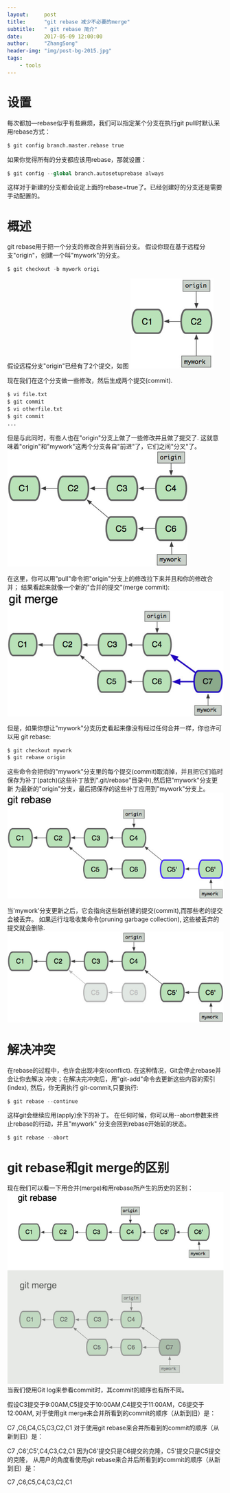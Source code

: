 ```yaml
---
layout:     post
title:      "git rebase 减少不必要的merge"
subtitle:   " git rebase 简介"
date:       2017-05-09 12:00:00
author:     "ZhangSong"
header-img: "img/post-bg-2015.jpg"
tags:
    - tools
---
```


# 设置 
每次都加—rebase似乎有些麻烦，我们可以指定某个分支在执行git pull时默认采用rebase方式：
```s
$ git config branch.master.rebase true
```
如果你觉得所有的分支都应该用rebase，那就设置：
```s
$ git config --global branch.autosetuprebase always
```
这样对于新建的分支都会设定上面的rebase=true了。已经创建好的分支还是需要手动配置的。

# 概述
git rebase用于把一个分支的修改合并到当前分支。
假设你现在基于远程分支"origin"，创建一个叫"mywork"的分支。
```s
$ git checkout -b mywork origi
```
假设远程分支"origin"已经有了2个提交，如图
![1](/img/in-post/git-rebase/1.jpg)
 
现在我们在这个分支做一些修改，然后生成两个提交(commit).
```s
$ vi file.txt
$ git commit
$ vi otherfile.txt
$ git commit
...
```
但是与此同时，有些人也在"origin"分支上做了一些修改并且做了提交了. 这就意味着"origin"和"mywork"这两个分支各自"前进"了，它们之间"分叉"了。
![2](/img/in-post/git-rebase/2.jpg)
 

在这里，你可以用"pull"命令把"origin"分支上的修改拉下来并且和你的修改合并； 结果看起来就像一个新的"合并的提交"(merge commit):
![3](/img/in-post/git-rebase/3.jpg)
 
但是，如果你想让"mywork"分支历史看起来像没有经过任何合并一样，你也许可以用 git rebase:
```s
$ git checkout mywork
$ git rebase origin
```
这些命令会把你的"mywork"分支里的每个提交(commit)取消掉，并且把它们临时 保存为补丁(patch)(这些补丁放到".git/rebase"目录中),然后把"mywork"分支更新 为最新的"origin"分支，最后把保存的这些补丁应用到"mywork"分支上。
![4](/img/in-post/git-rebase/4.jpg)
 
当'mywork'分支更新之后，它会指向这些新创建的提交(commit),而那些老的提交会被丢弃。 如果运行垃圾收集命令(pruning garbage collection), 这些被丢弃的提交就会删除. 
![5](/img/in-post/git-rebase/5.jpg)

# 解决冲突
在rebase的过程中，也许会出现冲突(conflict). 在这种情况，Git会停止rebase并会让你去解决 冲突；在解决完冲突后，用"git-add"命令去更新这些内容的索引(index), 然后，你无需执行 git-commit,只要执行:
```s
$ git rebase --continue
```
这样git会继续应用(apply)余下的补丁。
在任何时候，你可以用--abort参数来终止rebase的行动，并且"mywork" 分支会回到rebase开始前的状态。
```s
$ git rebase --abort
```
# git rebase和git merge的区别
现在我们可以看一下用合并(merge)和用rebase所产生的历史的区别：
![6](/img/in-post/git-rebase/6.jpg)
当我们使用Git log来参看commit时，其commit的顺序也有所不同。

假设C3提交于9:00AM,C5提交于10:00AM,C4提交于11:00AM，C6提交于12:00AM,
对于使用git merge来合并所看到的commit的顺序（从新到旧）是：

C7 ,C6,C4,C5,C3,C2,C1
对于使用git rebase来合并所看到的commit的顺序（从新到旧）是：

C7 ,C6‘,C5',C4,C3,C2,C1
 因为C6'提交只是C6提交的克隆，C5'提交只是C5提交的克隆，
从用户的角度看使用git rebase来合并后所看到的commit的顺序（从新到旧）是：

C7 ,C6,C5,C4,C3,C2,C1